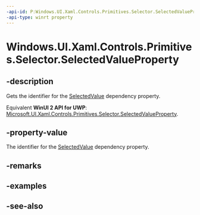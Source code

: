 ```yaml
---
-api-id: P:Windows.UI.Xaml.Controls.Primitives.Selector.SelectedValueProperty
-api-type: winrt property
---
```


<!-- Property syntax
public Windows.UI.Xaml.DependencyProperty SelectedValueProperty { get; }
-->

# Windows.UI.Xaml.Controls.Primitives.Selector.SelectedValueProperty

## -description
Gets the identifier for the [SelectedValue](selector_selectedvalue.md) dependency property.

Equivalent **WinUI 2 API for UWP**: [Microsoft.UI.Xaml.Controls.Primitives.Selector.SelectedValueProperty](/windows/winui/api/microsoft.ui.xaml.controls.primitives.selector.selectedvalueproperty).

## -property-value
The identifier for the [SelectedValue](selector_selectedvalue.md) dependency property.

## -remarks

## -examples

## -see-also
